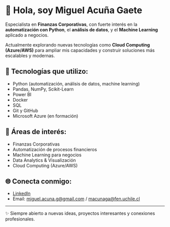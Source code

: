 # 👋 Hola, soy Miguel Acuña Gaete

Especialista en **Finanzas Corporativas**, con fuerte interés en la **automatización con Python**, el **análisis de datos**, y el **Machine Learning** aplicado a negocios.  

Actualmente explorando nuevas tecnologías como **Cloud Computing (Azure/AWS)** para ampliar mis capacidades y construir soluciones más escalables y modernas.

## 🚀 Tecnologías que utilizo:
- Python (automatización, análisis de datos, machine learning)
- Pandas, NumPy, Scikit-Learn
- Power BI
- Docker
- SQL
- Git y GitHub
- Microsoft Azure (en formación)

## 🎯 Áreas de interés:
- Finanzas Corporativas
- Automatización de procesos financieros
- Machine Learning para negocios
- Data Analytics & Visualización
- Cloud Computing (Azure/AWS)

## 🌐 Conecta conmigo:
- [LinkedIn](https://www.linkedin.com/in/miguel-ismael-acuña-gaete)
- Email: miguel.acuna.g@gmail.com / macunaga@fen.uchile.cl
  

---

✨ Siempre abierto a nuevas ideas, proyectos interesantes y conexiones profesionales.
